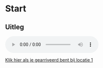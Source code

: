 # Start

## Uitleg
<audio controls>
  <source src="https://raw.githubusercontent.com/robogast/blasius-speurtocht/master/mp3/uitleg.mp3" type="audio/mpeg">
</audio>

[Klik hier als je gearriveerd bent bij locatie 1](md/locatie-1)
